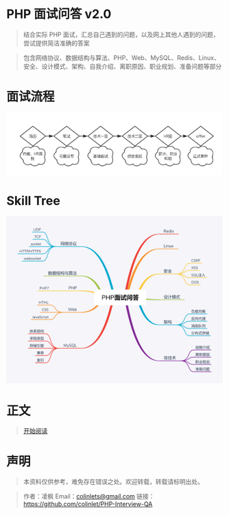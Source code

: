 # PHP 面试问答 v2.0

> 结合实际 PHP 面试，汇总自己遇到的问题，以及网上其他人遇到的问题，尝试提供简洁准确的答案

> 包含网络协议、数据结构与算法、PHP、Web、MySQL、Redis、Linux、安全、设计模式、架构、自我介绍、离职原因、职业规划、准备问题等部分

# 面试流程

![面试流程](./assets/interview.png)

# Skill Tree

![skill tree](./skill-tree.png)

# 正文

> [开始阅读](./PHP-Interview-QA.md)

# 声明

> 本资料仅供参考，难免存在错误之处。欢迎转载，转载请标明出处。

> 作者：凌枫 Email：colinlets@gmail.com 链接：https://github.com/colinlet/PHP-Interview-QA